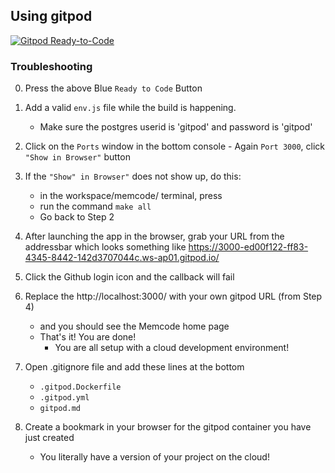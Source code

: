 ## Using gitpod 

[![Gitpod Ready-to-Code](https://img.shields.io/badge/Gitpod-Ready--to--Code-blue?logo=gitpod)](https://gitpod.io/#https://github.com/kgashok/memcode/tree/gitpod-version)

### Troubleshooting

0. Press the above Blue `Ready to Code` Button
1. Add a valid `env.js` file while the build is happening.
    - Make sure the postgres userid is 'gitpod' and password is 'gitpod'
2. Click on the `Ports` window in the bottom console
        - Again `Port 3000`, click `"Show in Browser"` button 
3. If the `"Show" in Browser"` does not show up, do this: 
    - in the workspace/memcode/ terminal, press <Ctrl-C>
    - run the command `make all` 
    - Go back to Step 2
4. After launching the app in the browser, grab your URL from the addressbar which looks 
    something like https://3000-ed00f122-ff83-4345-8442-142d3707044c.ws-ap01.gitpod.io/
5. Click the Github login icon and the callback will fail
6. Replace the http://localhost:3000/ with your own gitpod URL (from Step 4)
    - and you should see the Memcode home page
    - That's it! You are done! 
        - You are all setup with a cloud development environment!

7. Open .gitignore file and add these lines at the bottom
    - `.gitpod.Dockerfile`
    - `.gitpod.yml`
    - `gitpod.md` 

8. Create a bookmark in your browser for the gitpod container you have just created
    - You literally have a version of your project on the cloud! 

